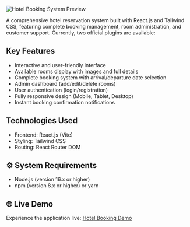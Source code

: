 ![Hotel Booking System Preview](./src/assets/hotel-booking.png)

A comprehensive hotel reservation system built with React.js and Tailwind CSS, featuring complete booking management, room administration, and customer support.
Currently, two official plugins are available:

## Key Features
- Interactive and user-friendly interface
- Available rooms display with images and full details
- Complete booking system with arrival/departure date selection
- Admin dashboard (add/edit/delete rooms)
- User authentication (login/registration)
- Fully responsive design (Mobile, Tablet, Desktop)
- Instant booking confirmation notifications

## Technologies Used
- Frontend: React.js (Vite)
- Styling: Tailwind CSS 
- Routing: React Router DOM

## ⚙️ System Requirements
- Node.js (version 16.x or higher)
- npm (version 8.x or higher) or yarn

## 🌐 Live Demo

Experience the application live: [Hotel Booking Demo](https://hotel-repository.vercel.app/)

